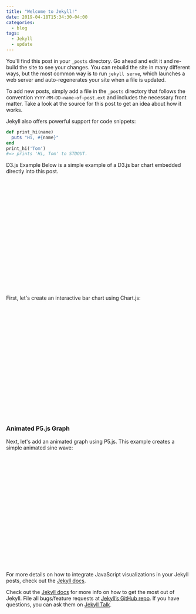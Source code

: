 ```yaml
---
title: "Welcome to Jekyll!"
date: 2019-04-18T15:34:30-04:00
categories:
  - blog
tags:
  - Jekyll
  - update
---
```


You'll find this post in your `_posts` directory. Go ahead and edit it and re-build the site to see your changes. You can rebuild the site in many different ways, but the most common way is to run `jekyll serve`, which launches a web server and auto-regenerates your site when a file is updated.

To add new posts, simply add a file in the `_posts` directory that follows the convention `YYYY-MM-DD-name-of-post.ext` and includes the necessary front matter. Take a look at the source for this post to get an idea about how it works.

Jekyll also offers powerful support for code snippets:

```ruby
def print_hi(name)
  puts "Hi, #{name}"
end
print_hi('Tom')
#=> prints 'Hi, Tom' to STDOUT.
```


D3.js Example
Below is a simple example of a D3.js bar chart embedded directly into this post.

<div id="d3-container" style="width: 500px; height: 300px;">
  <svg width="500" height="300"></svg>
</div>
<script src="https://d3js.org/d3.v7.min.js"></script>
<script>
  const data = [10, 20, 30, 40, 50];
  
  const svg = d3.select("svg"),
        margin = {top: 20, right: 30, bottom: 40, left: 40},
        width = +svg.attr("width") - margin.left - margin.right,
        height = +svg.attr("height") - margin.top - margin.bottom,
        g = svg.append("g").attr("transform", `translate(${margin.left},${margin.top})`);

  const x = d3.scaleBand().rangeRound([0, width]).padding(0.1).domain(data.map((d, i) => i)),
        y = d3.scaleLinear().rangeRound([height, 0]).domain([0, d3.max(data, d => d)]);

  g.append("g")
   .attr("class", "axis axis--x")
   .attr("transform", `translate(0,${height})`)
   .call(d3.axisBottom(x));

  g.append("g")
   .attr("class", "axis axis--y")
   .call(d3.axisLeft(y).ticks(10));

  g.selectAll(".bar")
   .data(data)
   .enter().append("rect")
   .attr("class", "bar")
   .attr("x", (d, i) => x(i))
   .attr("y", d => y(d))
   .attr("width", x.bandwidth())
   .attr("height", d => height - y(d));
</script>


First, let's create an interactive bar chart using Chart.js:

<div style="width: 500px; height: 300px;">
  <canvas id="chartjs-bar"></canvas>
</div>

<script src="https://cdn.jsdelivr.net/npm/chart.js"></script>
<script>
  const ctx = document.getElementById('chartjs-bar').getContext('2d');
  const chart = new Chart(ctx, {
      type: 'bar',
      data: {
          labels: ['Red', 'Blue', 'Yellow', 'Green', 'Purple', 'Orange'],
          datasets: [{
              label: '# of Votes',
              data: [12, 19, 3, 5, 2, 3],
              backgroundColor: [
                  'rgba(255, 99, 132, 0.2)',
                  'rgba(54, 162, 235, 0.2)',
                  'rgba(255, 206, 86, 0.2)',
                  'rgba(75, 192, 192, 0.2)',
                  'rgba(153, 102, 255, 0.2)',
                  'rgba(255, 159, 64, 0.2)'
              ],
              borderColor: [
                  'rgba(255, 99, 132, 1)',
                  'rgba(54, 162, 235, 1)',
                  'rgba(255, 206, 86, 1)',
                  'rgba(75, 192, 192, 1)',
                  'rgba(153, 102, 255, 1)',
                  'rgba(255, 159, 64, 1)'
              ],
              borderWidth: 1
          }]
      },
      options: {
          scales: {
              y: {
                  beginAtZero: true
              }
          }
      }
  });
</script>

### Animated P5.js Graph

Next, let's add an animated graph using P5.js. This example creates a simple animated sine wave:

<div id="p5-container" style="width: 500px; height: 300px;"></div>

<script src="https://cdnjs.cloudflare.com/ajax/libs/p5.js/1.4.0/p5.js"></script>
<script>
  function setup() {
    let canvas = createCanvas(500, 300);
    canvas.parent('p5-container');
  }

  function draw() {
    background(255);
    let x = width * 0.5;
    let y = height * 0.5;
    let amplitude = 50;
    let period = 100;
    let angle = frameCount * 0.05;
    let sineValue = amplitude * sin(angle * TWO_PI / period);

    fill(150, 50, 250);
    ellipse(x + sineValue, y, 50, 50);
  }
</script>

For more details on how to integrate JavaScript visualizations in your Jekyll posts, check out the [Jekyll docs][jekyll-docs].

[jekyll-docs]: https://jekyllrb.com/docs/home

Check out the [Jekyll docs][jekyll-docs] for more info on how to get the most out of Jekyll. File all bugs/feature requests at [Jekyll’s GitHub repo][jekyll-gh]. If you have questions, you can ask them on [Jekyll Talk][jekyll-talk].

[jekyll-docs]: https://jekyllrb.com/docs/home
[jekyll-gh]:   https://github.com/jekyll/jekyll
[jekyll-talk]: https://talk.jekyllrb.com/
